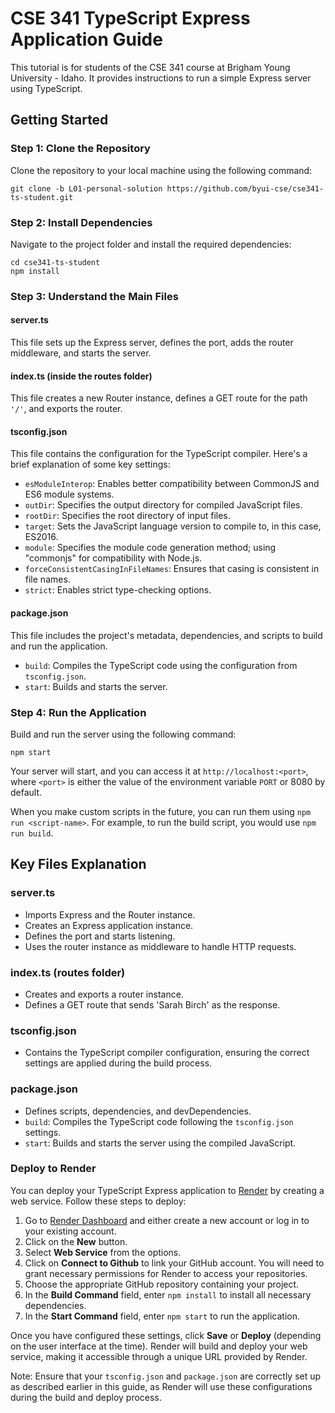 # CSE 341 TypeScript Express Application Guide

This tutorial is for students of the CSE 341 course at Brigham Young University - Idaho. It provides instructions to run a simple Express server using TypeScript.

## Getting Started

### Step 1: Clone the Repository

Clone the repository to your local machine using the following command:

```
git clone -b L01-personal-solution https://github.com/byui-cse/cse341-ts-student.git
```

### Step 2: Install Dependencies

Navigate to the project folder and install the required dependencies:

```
cd cse341-ts-student
npm install
```

### Step 3: Understand the Main Files

#### server.ts

This file sets up the Express server, defines the port, adds the router middleware, and starts the server.

#### index.ts (inside the routes folder)

This file creates a new Router instance, defines a GET route for the path `'/'`, and exports the router.

#### tsconfig.json

This file contains the configuration for the TypeScript compiler. Here's a brief explanation of some key settings:

- `esModuleInterop`: Enables better compatibility between CommonJS and ES6 module systems.
- `outDir`: Specifies the output directory for compiled JavaScript files.
- `rootDir`: Specifies the root directory of input files.
- `target`: Sets the JavaScript language version to compile to, in this case, ES2016.
- `module`: Specifies the module code generation method; using "commonjs" for compatibility with Node.js.
- `forceConsistentCasingInFileNames`: Ensures that casing is consistent in file names.
- `strict`: Enables strict type-checking options.

#### package.json

This file includes the project's metadata, dependencies, and scripts to build and run the application.

- `build`: Compiles the TypeScript code using the configuration from `tsconfig.json`.
- `start`: Builds and starts the server.

### Step 4: Run the Application

Build and run the server using the following command:

```
npm start
```

Your server will start, and you can access it at `http://localhost:<port>`, where `<port>` is either the value of the environment variable `PORT` or 8080 by default.

When you make custom scripts in the future, you can run them using `npm run <script-name>`. For example, to run the build script, you would use `npm run build`.

## Key Files Explanation

### server.ts

- Imports Express and the Router instance.
- Creates an Express application instance.
- Defines the port and starts listening.
- Uses the router instance as middleware to handle HTTP requests.

### index.ts (routes folder)

- Creates and exports a router instance.
- Defines a GET route that sends 'Sarah Birch' as the response.

### tsconfig.json

- Contains the TypeScript compiler configuration, ensuring the correct settings are applied during the build process.

### package.json

- Defines scripts, dependencies, and devDependencies.
- `build`: Compiles the TypeScript code following the `tsconfig.json` settings.
- `start`: Builds and starts the server using the compiled JavaScript.

### Deploy to Render

You can deploy your TypeScript Express application to [Render](https://dashboard.render.com/) by creating a web service. Follow these steps to deploy:

1. Go to [Render Dashboard](https://dashboard.render.com/) and either create a new account or log in to your existing account.
2. Click on the **New** button.
3. Select **Web Service** from the options.
4. Click on **Connect to Github** to link your GitHub account. You will need to grant necessary permissions for Render to access your repositories.
5. Choose the appropriate GitHub repository containing your project.
6. In the **Build Command** field, enter `npm install` to install all necessary dependencies.
7. In the **Start Command** field, enter `npm start` to run the application.

Once you have configured these settings, click **Save** or **Deploy** (depending on the user interface at the time). Render will build and deploy your web service, making it accessible through a unique URL provided by Render.

Note: Ensure that your `tsconfig.json` and `package.json` are correctly set up as described earlier in this guide, as Render will use these configurations during the build and deploy process.
